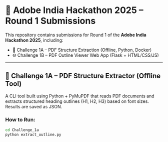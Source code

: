 # 🏁 Adobe India Hackathon 2025 – Round 1 Submissions

This repository contains submissions for Round 1 of the **Adobe India Hackathon 2025**, including:

- 📘 Challenge 1A – PDF Structure Extraction (Offline, Python, Docker)
- 🌐 Challenge 1B – PDF Outline Viewer Web App (Flask + HTML/CSS/JS)

---

## 📁 Challenge 1A – PDF Structure Extractor (Offline Tool)

A CLI tool built using Python + PyMuPDF that reads PDF documents and extracts structured heading outlines (H1, H2, H3) based on font sizes. Results are saved as JSON.

### How to Run:

```bash
cd Challenge_1a
python extract_outline.py
